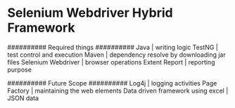 # Selenium Webdriver Hybrid Framework

########## Required things ##########
  Java 				| writing logic
  TestNG				| test control and execution
  Maven 				| dependency resolve by downloading jar files
  Selenium Webdriver	| browser operations
  Extent Report		| reporting purpose

########## Future Scope ##########
  Log4j				| logging activities
  Page Factory		| maintaining the web elements
  Data driven framework using excel | JSON data
